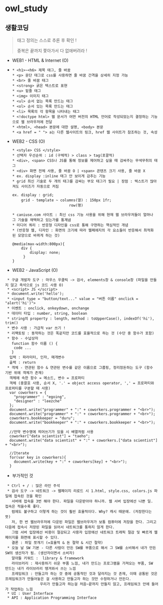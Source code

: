 # owl_study

## 생활코딩
> 태그 정의는 스스로 추론 후 확인 !
> 
> 중복은 끝까지 쫓아가서 다 없애버려라 !
>
* WEB1 - HTML & Internet (O)
* ```
  * <h1>~<h6> 제목 태그, 줄 바꿈
  * <p> 문단 태그로 css를 사용하면 줄 바꿈 간격을 상세히 지정 가능
  * <br> 줄 바꿈 태그
  * <strong> 굵은 텍스트로 표현
  * <u> 밑줄 태그
  * <img> 이미지 태그
  * <ul> 순서 없는 목록 만드는 태그
  * <ol> 순서 있는 목록 만드는 태그
  * <li> 목록의 각 항목을 나타내는 태그
  * <!doctype html> 웹 문서가 어떤 버전의 HTML 언어로 작성되었는지 결정하는 기능으로 웹 브라우저에 전달
  * <html>, <head> 본문에 대한 설명, <body> 본문
  * <a href = " "> a는 다른 웹사이트의 링크, href 웹 사이트가 참조하는 것, 속성
  ```
 
* WEB2 - CSS (O)
  ```
  * <style> CSS </style>
  * 선택자 우선순위 : id (구체적) > class > tag(포괄적)
  * <div>, <span> CSS나 JS를 통해 정보를 제어하고 싶을 때 감싸주는 무색무취의 태그
  * <div> 화면 전체 사용, 줄 바꿈 O | <span> 콘텐츠 크기 사용, 줄 바꿈 X
  * ex. display :inline 태그 안 보이게 감추는 기능
  * grid 최신 기술로 두 개의 태그를 감싸는 부모 태그가 필요 | 장점 : 텍스트가 많아져도 사이즈가 자동으로 커짐
  
  ex. display : grid;
      grid - template ~ columns(열) : 150px 1fr;
                            row(행)
   
  * caniuse.com 사이트 : 최신 css 기능 사용을 위해 현재 웹 브라우저들이 얼마나 그 기술을 채택하고 있는가를 통계냄
  * 미디어 쿼리 : 반응형 디자인을 css로 통해 구현하는 핵심적인 개념
  * (반응형 웹, 디자인 : 화면의 크기에 따라 웹페에지의 각 요소들이 반응해서 최적화 된 모양으로 바뀌게 하는 것)
  
  @media(max-width:800px){
      div {
          display: none;
       }
  }
  ```

 * WEB2 - JavaScript (O)
 ``` 
  * 구글 개발자 도구 : 마우스 우클릭 -> 검사, elements창 & console창 (파일을 만들지 않고 즉석으로 js 코드 사용 O)
  * <script> JS </script>
  * document.write('hello');
  * <input type = "button/text..." value = "버튼 이름" onclick = "alert('hi')">
  * 이벤트 : onclick, onkeydown, onchange
  * 데이터 타입 : number, string, boolean
  * string의 property : length, method : toUpperCase(), indexOf('hi'), trim()
  * 변수 사용 : 가급적 var 쓰기 !
  * 리팩토링 : 동작하는 것은 똑같지만 코드를 효율적으로 하는 것 (수단 중 함수가 포함) 
  * 함수 - 수납상자
    function 함수 이름 () {
     code ...
    }
   입력 : 파라미터, 인자, 매개변수
   출력 : return
  * 객체 - 연관된 함수 & 연관된 변수를 같은 이름으로 그룹핑, 정리정돈하는 도구 (함수 기반 위에 객체가 존재)
   객체에 속한 함수 = 메소드, 변수 = 프로퍼티
   객체 (중괄호 사용, 순서 X, '.' = object access operator, ',' = 프로퍼티와 프로퍼티를 구분할 때 사용)
   var coworkers = {
     "programmer" : "egoing",
     "designer" : "leezche"
   };
   document.write("programmer" + ":" + coworkers.programmer + "<br>");
   document.write("programmer" + ":" + coworkers.programmer + "<br>");
   coworkers.bookkeeper = "duru";
   document.write("bookkeeper" + ":" + coworkers.bookkeeper + "<br>");
   
   //만약 변수명에 띄어쓰기가 있을 시 배열처럼 사용
   coworker["data scientist"] = "taeho";
   document.write("data scientist" + ":" + coworkers.["data scientist"] + "<br>");
   
   //Iterate
   for(var key in coworkers){
     document.write(key + ":" + coworkers[key] + "<br>");
   }
  ```
 
 * 부가적인 것
 ```
  * Ctrl + / : 많은 라인 주석
  * 검사 도구 -> 네트워크 -> 웹페이지 리로드 시 1.html, style.css, colors.js 파일에 접속된 것을 확인
    서버에 접속을 3번 해야 한다. 파일을 다운받아야 하니까. 웹 서버 입장에선 나쁜 일. 접속은 적을수록 좋다.   
    럼에도 불구하고 이렇게 하는 것이 훨씬 효율적이다. Why? 캐시 때문에. (저장한다는 뜻)
    저, 한 번 웹브라우저에 다운된 파일은 웹브라우저가 보통 컴퓨터에 저장을 한다. 그리고 다음에 접속시 저장된 파일을 읽어서 네트워크를 통하지 않게 한다.
    그럼 서버 입장에선 비용이 절감되고 사용자 입장에선 네트워크 트래픽 절감 및 빠르게 웹페이지를 화면에 표시할 수 있다.
    결론 : 파일 쪼개기 (=효율적 & 돈 절약 & 시간 절약)
  * 오늘 날 SW 기본 - 다른 사람이 만든 SW를 부품으로 해서 그 SW를 소비해서 내가 만든 SW의 생산자가 됨. (생산자이면서 소비자)
    알아둘 키워드 :  library & framework
    라이브러리 : 재사용하기 쉬운 부품 느낌, 내가 만드는 프로그램을 가져오는 부품, SW 만드는 내가 라이브러리 땡겨와서 쓰는 느낌
    프레임워크 : 만들고자 하는 것 중에 공통적인 것과 달라지는 것 존재, 이때 공통된 것은 프레임워크가 만들어놓은 걸 사용하고 만들고자 하는 것만 수정하거나 만든다.
                 우리가 만들고자 하는걸 처음~끝까지 만들지 않고, 프레임워크 안에 들어가 작업하는 느낌
  * UI : User Interface
  * API : Application Programming Interface
```
